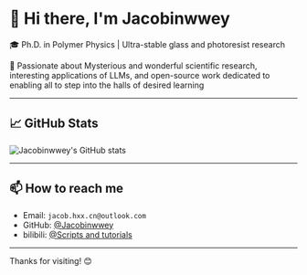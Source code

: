 # 👋 Hi there, I'm Jacobinwwey


🎓 Ph.D. in Polymer Physics | Ultra-stable glass and photoresist research   

🧠 Passionate about Mysterious and wonderful scientific research, interesting applications of LLMs, and open-source work dedicated to enabling all to step into the halls of desired learning

---

## 📈 GitHub Stats

![Jacobinwwey's GitHub stats](https://github-readme-stats.vercel.app/api?username=Jacobinwwey&show_icons=true&theme=tokyonight)

---

## 📫 How to reach me

- Email: `jacob.hxx.cn@outlook.com`  
- GitHub: [@Jacobinwwey](https://github.com/Jacobinwwey)
- bilibili: [@Scripts and tutorials](https://space.bilibili.com/11159838/upload/video)

---

Thanks for visiting! 😊
